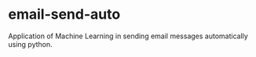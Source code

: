# email-send-auto
Application of Machine Learning in sending email messages automatically using python.
